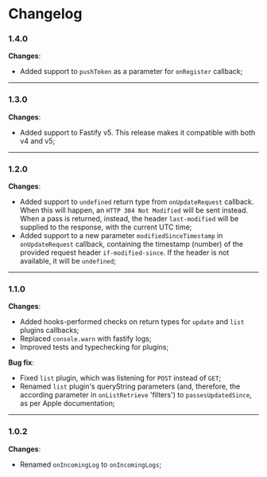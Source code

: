 # Changelog

### **1.4.0**

**Changes**:

- Added support to `pushToken` as a parameter for `onRegister` callback;

---

### **1.3.0**

**Changes**:

- Added support to Fastify v5. This release makes it compatible with both v4 and v5;

---

### **1.2.0**

**Changes**:

- Added support to `undefined` return type from `onUpdateRequest` callback. When this will happen, an `HTTP 304 Not Modified` will be sent instead. When a pass is returned, instead, the header `last-modified` will be supplied to the response, with the current UTC time;
- Added support to a new parameter `modifiedSinceTimestamp` in `onUpdateRequest` callback, containing the timestamp (number) of the provided request header `if-modified-since`. If the header is not available, it will be `undefined`;

---

### **1.1.0**

**Changes**:

- Added hooks-performed checks on return types for `update` and `list` plugins callbacks;
- Replaced `console.warn` with fastify logs;
- Improved tests and typechecking for plugins;

**Bug fix**:

- Fixed `list` plugin, which was listening for `POST` instead of `GET`;
- Renamed `list` plugin's queryString parameters (and, therefore, the according parameter in `onListRetrieve` 'filters') to `passesUpdatedSince`, as per Apple documentation;

---

### **1.0.2**

**Changes**:

- Renamed `onIncomingLog` to `onIncomingLogs`;
